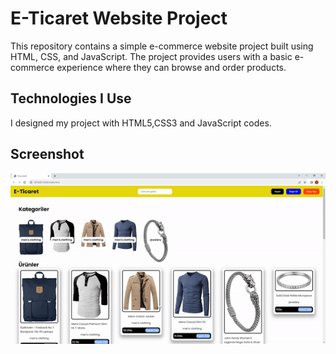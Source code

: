 
<h1>E-Ticaret Website Project</h1>

This repository contains a simple e-commerce website project built using HTML, CSS, and JavaScript. The project provides users with a basic e-commerce experience where they can browse and order products.

<h2> Technologies I Use </h2>

I designed my project with HTML5,CSS3 and JavaScript codes.

<h2>Screenshot</h2>

![](ezgif.com-video-to-gif.gif)
